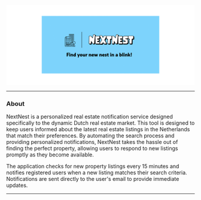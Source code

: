 <!-- <h3 align="center">
<img src="https://github.com/yigitaksoy/nextnest-backend/blob/master/nextnest-larger.png" alt="NextNest Logo">
</h3> -->

![NextNest](https://github.com/yigitaksoy/nextnest-backend/blob/master/nextnest-canvas-lg.png)

---

### About

NextNest is a personalized real estate notification service designed specifically to the dynamic Dutch real estate market. This tool is designed to keep users informed about the latest real estate listings in the Netherlands that match their preferences. By automating the search process and providing personalized notifications, NextNest takes the hassle out of finding the perfect property, allowing users to respond to new listings promptly as they become available.

The application checks for new property listings every 15 minutes and notifies registered users when a new listing matches their search criteria. Notifications are sent directly to the user's email to provide immediate updates.

---
